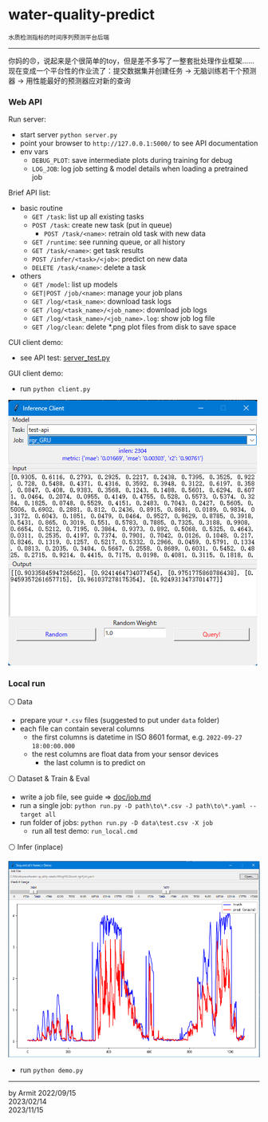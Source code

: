 # water-quality-predict

    水质检测指标的时间序列预测平台后端

----

你妈的😠，说起来是个很简单的toy，但是差不多写了一整套批处理作业框架……  
现在变成一个平台性的作业流了：提交数据集并创建任务 -> 无脑训练若干个预测器 -> 用性能最好的预测器应对新的查询  


### Web API

Run server:

- start server `python server.py`
- point your browser to `http://127.0.0.1:5000/` to see API documentation
- env vars
  - `DEBUG_PLOT`: save intermediate plots during training for debug
  - `LOG_JOB`: log job setting & model details when loading a pretrained job

Brief API list:

- basic routine
  - `GET /task`: list up all existing tasks
  - `POST /task`: create new task (put in queue)
    - `POST /task/<name>`: retrain old task with new data
  - `GET /runtime`: see running queue, or all history
  - `GET /task/<name>`: get task results
  - `POST /infer/<task>/<job>`: predict on new data
  - `DELETE /task/<name>`: delete a task
- others
  - `GET /model`: list up models
  - `GET|POST /job/<name>`: manage your job plans
  - `GET /log/<task_name>`: download task logs
  - `GET /log/<task_name>/<job_name>`: download job logs
  - `GET /log/<task_name>/<job_name>.log`: show job log file
  - `GET /log/clean`: delete *.png plot files from disk to save space

CUI client demo:

- see API test: [server_test.py](server_test.py)

GUI client demo:

- run `python client.py`

![client](img/client.png)


### Local run

⚪ Data

- prepare your `*.csv` files (suggested to put under `data` folder)
- each file can contain several columns
  - the first columns is datetime in ISO 8601 format, e.g. `2022-09-27 18:00:00.000`
  - the rest columns are float data from your sensor devices
    - the last column is to predict on

⚪ Dataset & Train & Eval

- write a job file, see guide => [doc/job.md](doc/job.md)
- run a single job: `python run.py -D path\to\*.csv -J path\to\*.yaml --target all`
- run folder of jobs: `python run.py -D data\test.csv -X job`
  - run all test demo: `run_local.cmd`

⚪ Infer (inplace)

![demo](img/demo.png)

- run `python demo.py`


----
by Armit
2022/09/15  
2023/02/14  
2023/11/15
